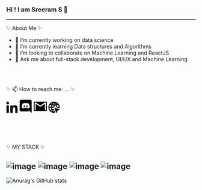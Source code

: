 ### Hi ! I am Sreeram S 👋
----------------------------------------------------------------------------


 ✨ About Me ✨ 

- 🔭 I’m currently working on data science
- 🌱 I’m currently learning Data structures and Algorithms
- 👯 I’m looking to collaborate on Machine Learning and ReactJS
- 💬 Ask me about full-stack development, UI/UX and Machine Learning


<br><br>

✨ 📫 How to reach me: ... ✨ 
<html>
<body>
<a href="https://www.linkedin.com/in/sreeram-s-5454961aa/"><img src="2111532.png" width="30" height="30"></a>
<a href="https://discord.com/invite/N8dNhF8DgP"><img src="2111363.png" width="35" height="35"></a>
<a href="mailto:sreeram.ss2001@gmail.com"><img src="104102.png" width="35" height="35"></a>
<a href="https://portfolio-c40cd.web.app/"><img src="2807258.png" width="30" height="30"></a><br>

 <br><br>
 <br>
</body>
</html
 
 

 ✨ MY STACK ✨ 
 ----------------------------------------------------
![image](https://skills.thijs.gg/icons?i=html,css,js,react)
![image](https://skills.thijs.gg/icons?i=c,cpp,python,mysql)
![image](https://skills.thijs.gg/icons?i=flutter,dart,firebase)
 ![image](https://skills.thijs.gg/icons?i=heroku,django,flask,scipy)
------------------------------------------------------------
 

![Anurag's GitHub stats](https://github-readme-stats.vercel.app/api?username=sreeram2001&show_icons=true&theme=radical)






